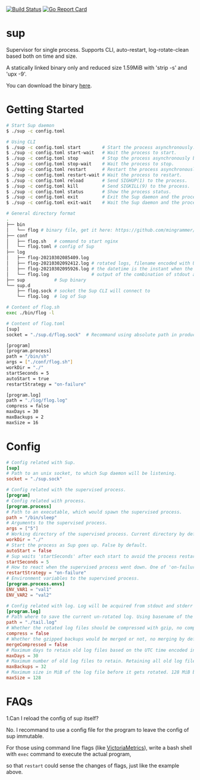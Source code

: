 [![Build Status](https://github.com/sequix/sup/workflows/main/badge.svg)](https://github.com/sequix/sup/actions)
[![Go Report Card](https://goreportcard.com/badge/github.com/sequix/sup)](https://goreportcard.com/report/github.com/sequix/sup)

# sup
Supervisor for single process. Supports CLI, auto-restart, log-rotate-clean based both on time and size.

A statically linked binary only and reduced size 1.59MiB with 'strip -s' and 'upx -9'.

You can download the binary [here](https://github.com/sequix/sup/releases).

# Getting Started

```bash
# Start Sup daemon
$ ./sup -c config.toml

# Using CLI
$ ./sup -c config.toml start        # Start the process asynchronously.
$ ./sup -c config.toml start-wait   # Wait the process to start.
$ ./sup -c config.toml stop         # Stop the process asynchronously by sending SIGTERM(15).
$ ./sup -c config.toml stop-wait    # Wait the process to stop.
$ ./sup -c config.toml restart      # Restart the process asynchronously.
$ ./sup -c config.toml restart-wait # Wait the process to restart.
$ ./sup -c config.toml reload       # Send SIGHUP(1) to the process.
$ ./sup -c config.toml kill         # Send SIGKILL(9) to the process.
$ ./sup -c config.toml status       # Show the process status.
$ ./sup -c config.toml exit         # Exit the Sup daemon and the process asynchronously.
$ ./sup -c config.toml exit-wait    # Wait the Sup daemon and the process to exit.

# General directory format
.
├── bin
│   └── flog # binary file, get it here: https://github.com/mingrammer/flog/releases
├── conf
│   ├── flog.sh   # command to start nginx
│   └── flog.toml # config of Sup 
├── log
│   ├── flog-20210302085409.log
│   ├── flog-20210302092412.log # rotated logs, filename encoded with UTC datetime
│   ├── flog-20210302095926.log # the datetime is the instant when the last write taken place
│   └── flog.log                # output of the combination of stdout and stderr of flog
├── sup           # Sup binary
└── sup.d
    ├── flog.sock # socket the Sup CLI will connect to
    └── flog.log  # log of Sup

# Content of flog.sh
exec ./bin/flog -l

# Content of flog.toml
[sup]
socket = "./sup.d/flog.sock"  # Recommand using absolute path in production.

[program]
[program.process]
path = "/bin/sh"
args = ["./conf/flog.sh"]
workDir = "./"
startSeconds = 5
autoStart = true
restartStrategy = "on-failure"

[program.log]
path = "./log/flog.log"
compress = false
maxDays = 30
maxBackups = 2
maxSize = 16
```

# Config 

```toml
# Config related with Sup.
[sup]
# Path to an unix socket, to which Sup daemon will be listening.
socket = "./sup.sock"

# Config related with the supervised process.
[program]
# Config related with process.
[program.process]
# Path to an executable, which would spawn the supervised process.
path = "/bin/sleep"
# Arguments to the supervised process.
args = ["5"]
# Working directory of the supervised process. Current directory by default.
workDir = "./"
# Start the process as Sup goes up. False by default.
autoStart = false
# Sup waits 'startSeconds' after each start to avoid the process restarts too rapidly.
startSeconds = 5
# How to react when the supervised process went down. One of 'on-failure', 'always', 'none'. 'on-failure' by default.
restartStrategy = "on-failure"
# Environment variables to the supervised process.
[program.process.envs]
ENV_VAR1 = "val1"
ENV_VAR2 = "val2"

# Config related with log. Log will be acquired from stdout and stderr only.
[program.log]
# Path where to save the current un-rotated log. Using basename of the supervised process by default.
path = "./tail.log"
# Whether the rotated log files should be compressed with gzip, no compression by default.
compress = false
# Whether the gzipped backups would be merged or not, no merging by default.
mergeCompressed = false
# Maximum days to retain old log files based on the UTC time encoded in their filename.
maxDays = 30
# Maximum number of old log files to retain. Retaining all old log files by default.
maxBackups = 32
# Maximum size in MiB of the log file before it gets rotated. 128 MiB by default.
maxSize = 128
```

# FAQs

1.Can I reload the config of sup itself?

No. I recommand to use a config file for the program to leave the config of sup immutable.

For those using command line flags (like [VictoriaMetrics](https://github.com/VictoriaMetrics/VictoriaMetrics)), write a bash shell with `exec` command to execute the actual program,

so that `restart` could sense the changes of flags, just like the example above.
